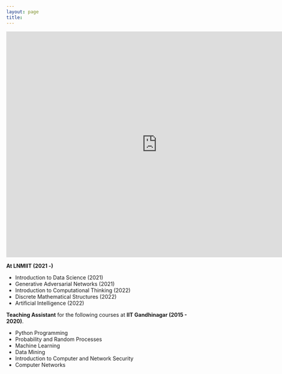 ```yaml
---
layout: page
title: 
---
```



<iframe src="https://calendar.google.com/calendar/embed?height=600&wkst=2&bgcolor=%23ffffff&ctz=Asia%2FKolkata&showPrint=0&showCalendars=0&showNav=0&mode=WEEK&src=aW5kcmFkZWVwLm1hc3RhbkBsbm1paXQuYWMuaW4&color=%23039BE5" style="border-width:0" width="800" height="600" frameborder="0" scrolling="no"></iframe>


**At LNMIIT (2021 -)**

- Introduction to Data Science (2021)
- Generative Adversarial Networks (2021)
- Introduction to Computational Thinking (2022)
- Discrete Mathematical Structures (2022) 
- Artificial Intelligence (2022)


**Teaching Assistant** for the following courses at **IIT Gandhinagar (2015 - 2020)**. 

- Python Programming            
- Probability and Random Processes 
- Machine Learning             
- Data Mining
- Introduction to Computer and Network Security
- Computer Networks              
